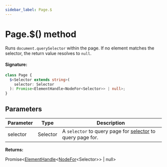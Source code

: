 ```yaml
---
sidebar_label: Page.$
---
```


# Page.$() method

Runs `document.querySelector` within the page. If no element matches the selector, the return value resolves to `null`.

#### Signature:

```typescript
class Page {
  $<Selector extends string>(
    selector: Selector
  ): Promise<ElementHandle<NodeFor<Selector>> | null>;
}
```

## Parameters

| Parameter | Type     | Description                                                                                                                             |
| --------- | -------- | --------------------------------------------------------------------------------------------------------------------------------------- |
| selector  | Selector | A <code>selector</code> to query page for [selector](https://developer.mozilla.org/en-US/docs/Web/CSS/CSS_Selectors) to query page for. |

**Returns:**

Promise&lt;[ElementHandle](./puppeteer.elementhandle.md)&lt;[NodeFor](./puppeteer.nodefor.md)&lt;Selector&gt;&gt; \| null&gt;

